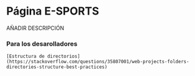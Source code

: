 # Página E-SPORTS

AÑADIR DESCRIPCIÓN

### Para los desarolladores


```
[Estructura de directorios](https://stackoverflow.com/questions/35807001/web-projects-folders-directories-structure-best-practices)
```